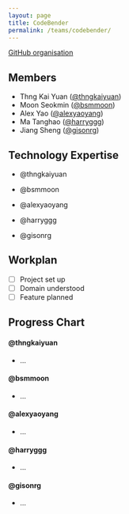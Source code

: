 ```yaml
---
layout: page
title: CodeBender
permalink: /teams/codebender/
---
```

[GitHub organisation](https://github.com/nus-fboa2016-cb)
 
## Members
 - Thng Kai Yuan ([@thngkaiyuan](http://cs3281-2.blogspot.sg/))
 - Moon Seokmin ([@bsmmoon](http://moonmoon3281.blogspot.sg/))
 - Alex Yao ([@alexyaoyang](http://alexyy.com/))
 - Ma Tanghao ([@harryggg](https://blog.nus.edu.sg/matanghao/))
 - Jiang Sheng ([@gisonrg](http://blog.gisonrg.me/))

## Technology Expertise
 
 - @thngkaiyuan
 
 - @bsmmoon
 
 - @alexyaoyang
 
 - @harryggg
 
 - @gisonrg

## Workplan

* [ ] Project set up
* [ ] Domain understood
* [ ] Feature planned

## Progress Chart
 
#### @thngkaiyuan
* ...

#### @bsmmoon
* ...

#### @alexyaoyang
* ...

#### @harryggg
* ...

#### @gisonrg
* ...
